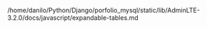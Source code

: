 /home/danilo/Python/Django/porfolio_mysql/static/lib/AdminLTE-3.2.0/docs/javascript/expandable-tables.md